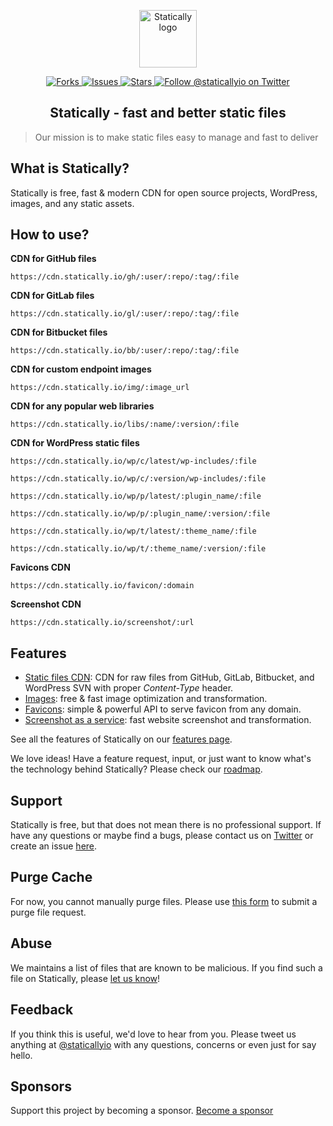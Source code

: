 <p align="center"><a class="clear" href="https://statically.io/" target="_blank"><img width="92" src="https://cdn.statically.io/img/statically.io/w=92/images/branding/statically-mark.png" alt="Statically logo"></a></p>

<p class="statically-badges" align="center">
    <a href="https://github.com/staticallyio/statically/network" target="_blank">
        <img src="https://cdn.statically.io/badges/github/style=social/forks/staticallyio/statically.svg" alt="Forks">
    </a>
    <a href="https://github.com/staticallyio/statically/issues" target="_blank">
        <img src="https://cdn.statically.io/badges/github/style=social/issues/staticallyio/statically.svg" alt="Issues">
    </a>
    <a href="https://github.com/staticallyio/statically/stargazers" target="_blank">
        <img src="https://cdn.statically.io/badges/github/style=social/stars/staticallyio/statically.svg" alt="Stars">
    </a>
    <a href="https://twitter.com/staticallyio" target="_blank">
        <img src="https://cdn.statically.io/badges/twitter/label=Follow/follow/staticallyio.svg" alt="Follow @staticallyio on Twitter">
    </a>
</p>

<h2 align="center">
    Statically - fast and better static files
</h2>

> Our mission is to make static files easy to manage and fast to deliver

What is Statically?
------------------

Statically is free, fast & modern CDN for open source projects, WordPress, images, and any static assets.

How to use?
-----

**CDN for GitHub files**

`https://cdn.statically.io/gh/:user/:repo/:tag/:file`

**CDN for GitLab files**

`https://cdn.statically.io/gl/:user/:repo/:tag/:file`

**CDN for Bitbucket files**

`https://cdn.statically.io/bb/:user/:repo/:tag/:file`

**CDN for custom endpoint images**

`https://cdn.statically.io/img/:image_url`

**CDN for any popular web libraries**

`https://cdn.statically.io/libs/:name/:version/:file`

**CDN for WordPress static files**

`https://cdn.statically.io/wp/c/latest/wp-includes/:file`

`https://cdn.statically.io/wp/c/:version/wp-includes/:file`

`https://cdn.statically.io/wp/p/latest/:plugin_name/:file`

`https://cdn.statically.io/wp/p/:plugin_name/:version/:file`

`https://cdn.statically.io/wp/t/latest/:theme_name/:file`

`https://cdn.statically.io/wp/t/:theme_name/:version/:file`

**Favicons CDN**

`https://cdn.statically.io/favicon/:domain`

**Screenshot CDN**

`https://cdn.statically.io/screenshot/:url`

Features
--------

- [Static files CDN](https://statically.io): CDN for raw files from GitHub, GitLab, Bitbucket, and WordPress SVN with proper *Content-Type* header.
- [Images](https://statically.io/images): free & fast image optimization and transformation.
- [Favicons](https://statically.io/favicons): simple & powerful API to serve favicon from any domain.
- [Screenshot as a service](https://statically.io/screenshot): fast website screenshot and transformation.

See all the features of Statically on our [features page](https://statically.io/features).

We love ideas! Have a feature request, input, or just want to know what's the technology behind Statically? Please check our [roadmap](https://github.com/staticallyio/statically/issues/30).

Support
-------

Statically is free, but that does not mean there is no professional support. If have any questions or maybe find a bugs, please contact us on [Twitter](https://twitter.com/staticallyio) or create an issue [here](https://github.com/staticallyio/statically/issues).

Purge Cache
-----------

For now, you cannot manually purge files. Please use [this form](https://statically.io/purge) to submit a purge file request.

Abuse
-----

We maintains a list of files that are known to be malicious. If you find such a file on Statically, please [let us know](https://github.com/staticallyio/statically/issues)!

Feedback
--------

If you think this is useful, we'd love to hear from you. Please tweet us anything at [@staticallyio](https://twitter.com/staticallyio) with any questions, concerns or even just for say hello.

Sponsors
--------------------------------------

Support this project by becoming a sponsor. [Become a sponsor](https://statically.io/support-statically)